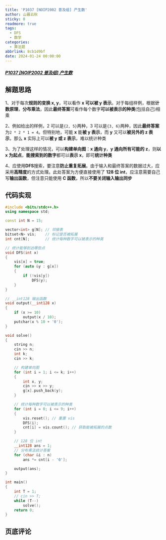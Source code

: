 ```yaml
---
title: 'P1037 [NOIP2002 普及组] 产生数'
author: 山暮云秋
sticky: 0
readmore: true
tags:
  - DFS
  - 数学
categories:
  - 算法题
abbrlink: 8cb1d9bf
date: 2024-01-24 00:00:00
---
```


##### [P1037 [NOIP2002 普及组] 产生数](https://www.luogu.com.cn/problem/P1037)

<!-- more -->

## 解题思路

1、对于每次**规则的变换 x, y**，可以看作 **x 可以被 y 表示**。对于每组样例，根据**计数原理**，**分布乘法**，因此**最终答案**可看作每个数字**可以被表示的种类**(包括自己)相乘  

2、例如给出的样例，2 可以是`{2, 5}`两种，3 可以是`{3, 6}`两种，因此**最终答案**为`2 * 2 * 1 = 4`。但特别地，可能 **x** 能**被 y 表示**，而 **y** 又可以**被另外的 z 表示**，那么 **x** 实际上可以**被 y 或 z 表示**，难以统计种类  

3、为了处理这样的情况，可以**构建单向图**：**x 通向 y**，**y 通向所有可能的 z**，则**以 x 为起点**，**能搜索到的数字**都可以**表示 x**，即可**统计种类**  

4、应使用**DFS**搜索，要注意**防止重复拓展**。由于输入和最终答案的数据过大，应采用**高精度**的方式处理。此处答案为方便直接使用了 **128 位 int**，应注意需要自己写**输出函数**，但注意只能使用 **C 函数**，所以**不要关闭输入输出同步**

## 代码实现

```cpp
#include <bits/stdc++.h>
using namespace std;

const int N = 15;

vector<int> g[N]; // 邻接表
bitset<N> vis;    // 标记是否被拓展
int cnt[N];       // 统计每种数字可以被表示的种类

// 统计能够到达哪些点
void DFS(int x)
{
    vis[x] = true;
    for (auto &y : g[x])
    {
        if (!vis[y])
            DFS(y);
    }
}

// __int128 输出函数
void output(__int128 x)
{
    if (x >= 10)
        output(x / 10);
    putchar(x % 10 + '0');
}

void solve()
{
    string n;
    cin >> n;
    int k;
    cin >> k;

    // 构建单向图
    for (int i = 1; i <= k; i++)
    {
        int x, y;
        cin >> x >> y;
        g[x].push_back(y);
    }

    // 统计每种数字可以被表示的种类
    for (int i = 0; i <= 9; i++)
    {
        vis.reset(); // 重置 vis
        DFS(i);
        cnt[i] = vis.count(); // 获取能被拓展的点数
    }

    // 128 位 int
    __int128 ans = 1;
    // 分布乘法统计答案
    for (char &i : n)
        ans *= cnt[i - '0'];

    output(ans);
}

int main()
{
    int T = 1;
    // cin >> T;
    while (T--)
        solve();
    return 0;
}
```

## 页底评论
